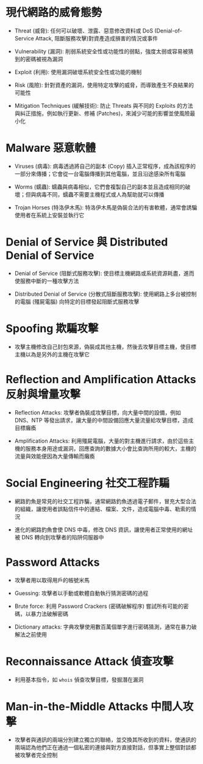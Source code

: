 # 現代網路的威脅態勢

+ Threat (威脅): 任何可以破壞、泄露、惡意修改資料或 DoS (Denial-of-Service Attack, 阻斷服務攻擊)對資產造成損害的情況或事件

+ Vulnerability (漏洞): 削弱系統安全性或功能性的弱點，強度太弱或容易被猜到的密碼被視為漏洞

+ Exploit (利用): 使用漏洞破壞系統安全性或功能的機制

+ Risk (風險): 針對資產的漏洞，使用特定攻擊的威脅，而導致產生不良結果的可能性

+ Mitigation Techniques (緩解技術): 防止 Threats 與不同的 Exploits 的方法與糾正措施，例如執行更新、修補 (Patches)，來減少可能的影響並使風險最小化

# Malware 惡意軟體

+ Viruses (病毒): 病毒透過將自己的副本 (Copy) 插入正常程序，成為該程序的一部分來傳播；它會從一台電腦傳播到其他電腦，並且沿途感染所有電腦

+ Worms (蠕蟲): 蠕蟲與病毒相似，它們會複製自己的副本並且造成相同的破壞；但與病毒不同，蠕蟲不需要主機程式或人為幫助就可以傳播

+ Trojan Horses (特洛伊木馬): 特洛伊木馬是偽裝合法的有害軟體，通常會誘騙使用者在系統上安裝並執行它

# Denial of Service 與 Distributed Denial of Service

+ Denial of Service (阻斷式服務攻擊): 使目標主機網路或系統資源耗盡，進而使服務中斷的一種攻擊方法

+ Distributed Denial of Service (分散式阻斷服務攻擊): 使用網路上多台被控制的電腦 (殭屍電腦) 向特定的目標發起阻斷式服務攻擊

# Spoofing 欺騙攻擊

+ 攻擊主機修改自己封包來源，偽裝成其他主機，然後去攻擊目標主機，使目標主機以為是另外的主機在攻擊它

# Reflection and Amplification Attacks 反射與增量攻擊

+ Reflection Attacks: 攻擊者偽裝成攻擊目標，向大量中間的設備，例如 DNS、NTP 等發出請求，讓大量的中間設備回應大量流量給攻擊目標，造成目標癱瘓

+ Amplification Attacks: 利用殭屍電腦，大量的對主機進行請求，由於這些主機的服務本身用途或漏洞，回應查詢的數據大小會比查詢所用的較大，主機的流量與效能便因為大量傳輸而癱瘓

# Social Engineering 社交工程詐騙

+ 網路釣魚是常見的社交工程詐騙，通常網路釣魚透過電子郵件，冒充大型合法的組織，讓使用者誤點信件中的連結、檔案、文件，造成電腦中毒、勒索的情況

+ 進化的網路釣魚會使 DNS 中毒，修改 DNS 資訊，讓使用者正常使用的網址被 DNS 轉向到攻擊者的陷阱伺服器中

# Password Attacks

+ 攻擊者用以取得用戶的帳號米馬

+ Guessing: 攻擊者以手動或軟體自動執行猜測密碼的過程

+ Brute force: 利用 Password Crackers (密碼破解程序) 嘗試所有可能的密碼，以暴力法破解密碼

+ Dictionary attacks: 字典攻擊使用數百萬個單字進行密碼猜測，通常在暴力破解法之前使用

# Reconnaissance Attack 偵查攻擊

+ 利用基本指令，如 `whois` 偵查攻擊目標，發掘潛在漏洞

# Man-in-the-Middle Attacks 中間人攻擊

+ 攻擊者與通訊的兩端分別建立獨立的聯絡，並交換其所收到的資料，使通訊的兩端認為他們正在通過一個私密的連接與對方直接對話，但事實上整個對談都被攻擊者完全控制